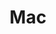 ---
title: Mac
tags:
  - Entrada
aliases:
  - Mac
draft: true
created_at: 2024-07-12T18:48:09-03:00
updated_at: 2025-02-11T00:02:27-03:00
---